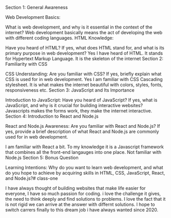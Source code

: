 Section 1: General Awareness

Web Development Basics:

What is web development, and why is it essential in the context of the internet?
Web development basically means the act of developing the web with different coding languages.
HTML Knowledge:

Have you heard of HTML? If yes, what does HTML stand for, and what is its primary purpose in web development?
Yes I have heard of HTML. It stands for Hypertext Markup Language. It is the skeleton of the internet
Section 2: Familiarity with CSS

CSS Understanding:
Are you familiar with CSS? If yes, briefly explain what CSS is used for in web development.
Yes I am familiar with CSS Cascading stylesheet. It is what makes the internet beautiful with colors, styles, fonts, responsiveness etc.
Section 3: JavaScript and Its Importance

Introduction to JavaScript:
Have you heard of JavaScript? If yes, what is JavaScript, and why is it crucial for building interactive websites?
Javascripts makes the forms work, they make the internet interactive.
Section 4: Introduction to React and Node.js

React and Node.js Awareness:
Are you familiar with React and Node.js? If yes, provide a brief description of what React and Node.js are commonly used for in web development.

I am familiar with React a bit. To my knowledge it is a Javascript framework that combines all the front-end langauges into one place. Not familiar with Node.js
Section 5: Bonus Question

Learning Intentions:
Why do you want to learn web development, and what do you hope to achieve by acquiring skills in HTML, CSS, JavaScript, React, and Node.js?# class-one

I have always thought of building websites that make life easier for everyone, I have so much passion for coding. i love the challenge it gives, the need to think deeply and find solutions to problems. I love the fact that it is not rigid we can arrive at the answer with differnt solutions. I hope to switch carrers finally to this dream job i have always wanted since 2020.

